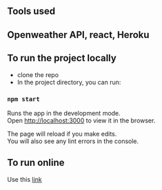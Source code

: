 
## Tools used 
## Openweather API, react, Heroku

## To run the project locally
- clone the repo
- In the project directory, you can run:
### `npm start`

Runs the app in the development mode.<br>
Open [http://localhost:3000](http://localhost:3000) to view it in the browser.

The page will reload if you make edits.<br>
You will also see any lint errors in the console.

## To run online
Use this [link](https://weatherme-app.herokuapp.com)




